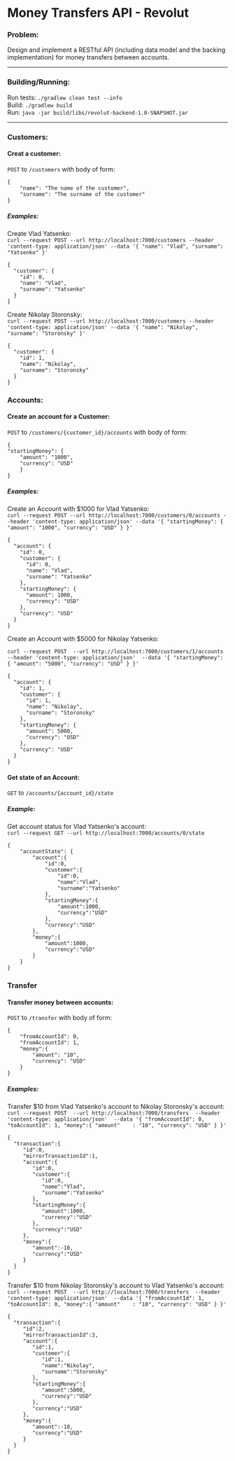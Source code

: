 # Money Transfers API - Revolut

### Problem:
Design and implement a RESTful API (including data model and the backing implementation)
for money transfers between accounts.

---

### Building/Running:

Run tests: `./gradlew clean test --info`  
Build: `./gradlew build`  
Run: `java -jar build/libs/revolut-backend-1.0-SNAPSHOT.jar`

---

### Customers:
#### Creat a customer:  
`POST` to `/customers` with body of form:
```
{
    "name": "The name of the customer",
    "surname": "The surname of the customer"
}
```


##### Examples:

Create Vlad Yatsenko:  
`curl --request POST
   --url http://localhost:7000/customers
   --header 'content-type: application/json'
   --data '{
 	"name": "Vlad",
 	"surname": "Yatsenko"
 }'`

```
{
  "customer": {
    "id": 0,
    "name": "Vlad",
    "surname": "Yatsenko"
  }
}
```

Create Nikolay Storonsky:  
`curl --request POST
   --url http://localhost:7000/customers
   --header 'content-type: application/json'
   --data '{
 	"name": "Nikolay",
 	"surname": "Storonsky"
 }'`
 
 ```
 {
   "customer": {
     "id": 1,
     "name": "Nikolay",
     "surname": "Storonsky"
   }
 }
 ```




### Accounts:
#### Create an account for a Customer:  
`POST` to `/customers/{customer_id}/accounts` with body of form:
```
{
"startingMoney": {
    "amount": "1000",
    "currency": "USD"
    }
}
```

##### Examples:
Create an Account with $1000 for Vlad Yatsenko:  
`curl --request POST
   --url http://localhost:7000/customers/0/accounts
   --header 'content-type: application/json'
   --data '{
 	"startingMoney": {
 		"amount": "1000",
 		"currency": "USD"
 	}
 }'`

```
{
  "account": {
    "id": 0,
    "customer": {
      "id": 0,
      "name": "Vlad",
      "surname": "Yatsenko"
    },
    "startingMoney": {
      "amount": 1000,
      "currency": "USD"
    },
    "currency": "USD"
  }
}
```
 
Create an Account with $5000 for Nikolay Yatsenko:
 
 `curl --request POST 
    --url http://localhost:7000/customers/1/accounts 
    --header 'content-type: application/json' 
    --data '{
  	"startingMoney": {
  		"amount": "5000",
  		"currency": "USD"
  	}
  }'`

  ```
  {
    "account": {
      "id": 1,
      "customer": {
        "id": 1,
        "name": "Nikolay",
        "surname": "Storonsky"
      },
      "startingMoney": {
        "amount": 5000,
        "currency": "USD"
      },
      "currency": "USD"
    }
  }
  ```
  
#### Get state of an Account:
`GET` to `/accounts/{account_id}/state`

##### Example:

Get account status for Vlad Yatsenko's account:  
`curl --request GET --url http://localhost:7000/accounts/0/state`

```
{
    "accountState": {
        "account":{
            "id":0,
            "customer":{
                "id":0,
                "name":"Vlad",
                "surname":"Yatsenko"
            },
            "startingMoney":{
                "amount":1000,
                "currency":"USD"
            },
            "currency":"USD"
        },
        "money":{
            "amount":1000,
            "currency":"USD"
        }
    }
}
```

  
### Transfer
#### Transfer money between accounts:  
`POST` to `/transfer` with body of form:
```
{
    "fromAccountId": 0,
    "fromAccountId": 1,
    "money":{
        "amount": "10",
        "currency": "USD"
    }
}
```
##### Examples:
Transfer $10 from Vlad Yatsenko's account to Nikolay Storonsky's account:    
`curl --request POST 
   --url http://localhost:7000/transfers 
   --header 'content-type: application/json' 
   --data '{
 	"fromAccountId": 0,
 	"toAccountId": 1,
 	"money":{
 		"amount"	: "10",
 		"currency": "USD"
 	}
 }'`

 ```
{  
   "transaction":{  
      "id":0,
      "mirrorTransactionId":1,
      "account":{  
         "id":0,
         "customer":{  
            "id":0,
            "name":"Vlad",
            "surname":"Yatsenko"
         },
         "startingMoney":{  
            "amount":1000,
            "currency":"USD"
         },
         "currency":"USD"
      },
      "money":{  
         "amount":-10,
         "currency":"USD"
      }
   }
}
 ```
 
Transfer $10 from Nikolay Storonsky's account to Vlad Yatsenko's account:   
 `curl --request POST 
    --url http://localhost:7000/transfers 
    --header 'content-type: application/json' 
    --data '{
  	"fromAccountId": 1,
  	"toAccountId": 0,
  	"money":{
  		"amount"	: "10",
  		"currency": "USD"
  	}
  }'`

  ```
 {  
    "transaction":{  
       "id":2,
       "mirrorTransactionId":3,
       "account":{  
          "id":1,
          "customer":{  
             "id":1,
             "name":"Nikolay",
             "surname":"Storonsky"
          },
          "startingMoney":{  
             "amount":5000,
             "currency":"USD"
          },
          "currency":"USD"
       },
       "money":{  
          "amount":-10,
          "currency":"USD"
       }
    }
 }
  ```
